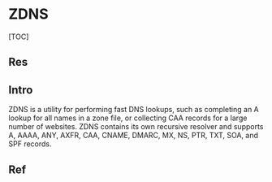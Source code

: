 # ZDNS

[TOC]



## Res


## Intro
ZDNS is a utility for performing fast DNS lookups, such as completing an A lookup for all names in a zone file, or collecting CAA records for a large number of websites. ZDNS contains its own recursive resolver and supports A, AAAA, ANY, AXFR, CAA, CNAME, DMARC, MX, NS, PTR, TXT, SOA, and SPF records.



## Ref

